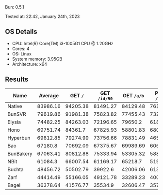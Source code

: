 Bun: 0.5.1

Tested at: 22:42, January 24th, 2023

## OS Details
- CPU: Intel(R) Core(TM) i3-1005G1 CPU @ 1.20GHz
- Cores: 4
- OS: Linux
- System memory: 3.95GB
- Architecture: x64

## Results
| Name | Average | GET `/` | GET `/id/90` | GET `/a/b` | POST `/json` |
| --- | --- | --- | --- | --- | --- | 
| Native | 83986.16 | 94205.38 | 81491.27 | 84129.48 | 76118.5 |
| BunSVR | 79619.86 | 91981.38 | 75823.82 | 77455.43 | 73218.79 |
| Elysia | 74482.25 | 84263.03 | 72196.65 | 79650.2 | 61819.1 |
| Hono | 69751.74 | 84361.7 | 67825.93 | 58801.83 | 68017.5 |
| Hyperbun | 69612.85 | 79274.99 | 73756.66 | 78831.49 | 46588.24 |
| Bao | 67180.8 | 70692.09 | 67375.67 | 69989.69 | 60665.75 |
| BunBakery | 67063.41 | 80812.88 | 75333.94 | 53305.32 | 58801.5 |
| NBit | 61084.3 | 66007.54 | 61169.17 | 65218.7 | 51941.81 |
| Buchta | 48456.72 | 50502.79 | 39922.6 | 42006.06 | 61395.42 |
| Zarf | 44414.49 | 55166.05 | 49121.78 | 33289.23 | 40080.91 |
| Bagel | 36378.64 | 41576.77 | 35534.9 | 32606.47 | 35796.43 |